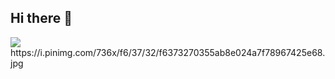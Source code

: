 ## Hi there 👋

<img src="https://github-readme-stats.vercel.app/api?username=dijeungi&show_icons=true" />
https://i.pinimg.com/736x/f6/37/32/f6373270355ab8e024a7f78967425e68.jpg
